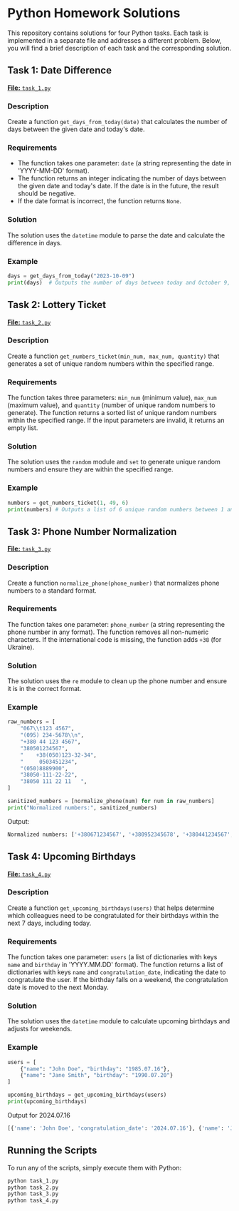 # Python Homework Solutions

This repository contains solutions for four Python tasks. Each task is implemented in a separate file and addresses a different problem. Below, you will find a brief description of each task and the corresponding solution.

## Task 1: Date Difference

[**File:** `task_1.py`](task_1)

### Description

Create a function `get_days_from_today(date)` that calculates the number of days between the given date and today's date.

### Requirements

- The function takes one parameter: `date` (a string representing the date in 'YYYY-MM-DD' format).
- The function returns an integer indicating the number of days between the given date and today's date. If the date is in the future, the result should be negative.
- If the date format is incorrect, the function returns `None`.

### Solution

The solution uses the `datetime` module to parse the date and calculate the difference in days.

### Example

```python
days = get_days_from_today("2023-10-09")
print(days)  # Outputs the number of days between today and October 9, 2023
```

## Task 2: Lottery Ticket

[**File:** `task_2.py`](task_2)

### Description

Create a function `get_numbers_ticket(min_num, max_num, quantity)` that generates a set of unique random numbers within the specified range.

### Requirements

The function takes three parameters: `min_num` (minimum value), `max_num` (maximum value), and `quantity` (number of unique random numbers to generate).
The function returns a sorted list of unique random numbers within the specified range. If the input parameters are invalid, it returns an empty list.

### Solution

The solution uses the `random` module and `set` to generate unique random numbers and ensure they are within the specified range.

### Example

```python
numbers = get_numbers_ticket(1, 49, 6)
print(numbers) # Outputs a list of 6 unique random numbers between 1 and 49
```

## Task 3: Phone Number Normalization

[**File:** `task_3.py`](task_3)

### Description

Create a function `normalize_phone(phone_number)` that normalizes phone numbers to a standard format.

### Requirements

The function takes one parameter: `phone_number` (a string representing the phone number in any format).
The function removes all non-numeric characters.
If the international code is missing, the function adds `+38` (for Ukraine).

### Solution

The solution uses the `re` module to clean up the phone number and ensure it is in the correct format.

### Example

```python
raw_numbers = [
    "067\\t123 4567",
    "(095) 234-5678\\n",
    "+380 44 123 4567",
    "380501234567",
    "    +38(050)123-32-34",
    "     0503451234",
    "(050)8889900",
    "38050-111-22-22",
    "38050 111 22 11   ",
]

sanitized_numbers = [normalize_phone(num) for num in raw_numbers]
print("Normalized numbers:", sanitized_numbers)
```

Output:

```bash
Normalized numbers: ['+380671234567', '+380952345678', '+380441234567', '+380501234567', '+380501233234', '+380503451234', '+380508889900', '+380501112222', '+380501112211']
```

## Task 4: Upcoming Birthdays

[**File:** `task_4.py`](task_4.py)

### Description

Create a function `get_upcoming_birthdays(users)` that helps determine which colleagues need to be congratulated for their birthdays within the next 7 days, including today.

### Requirements

The function takes one parameter: `users` (a list of dictionaries with keys `name` and `birthday` in 'YYYY.MM.DD' format).
The function returns a list of dictionaries with keys `name` and `congratulation_date`, indicating the date to congratulate the user. If the birthday falls on a weekend, the congratulation date is moved to the next Monday.

### Solution

The solution uses the `datetime` module to calculate upcoming birthdays and adjusts for weekends.

### Example

```python
users = [
    {"name": "John Doe", "birthday": "1985.07.16"},
    {"name": "Jane Smith", "birthday": "1990.07.20"}
]

upcoming_birthdays = get_upcoming_birthdays(users)
print(upcoming_birthdays)
```

Output for 2024.07.16

```bash
[{'name': 'John Doe', 'congratulation_date': '2024.07.16'}, {'name': 'Jane Smith', 'congratulation_date': '2024.07.22'}]
```

## Running the Scripts

To run any of the scripts, simply execute them with Python:

```bash
python task_1.py
python task_2.py
python task_3.py
python task_4.py
```
